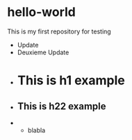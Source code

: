 # hello-world
This is my first repository for testing
+ Update
+ Deuxieme Update
+ # This is h1 example
+ ## This is h22 example
+ * blabla
